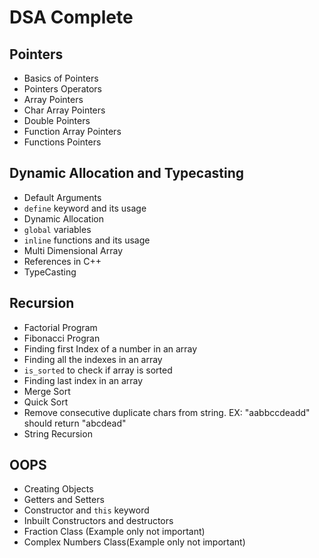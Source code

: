 # DSA Complete

## Pointers

- Basics of Pointers
- Pointers Operators
- Array Pointers
- Char Array Pointers
- Double Pointers
- Function Array Pointers
- Functions Pointers

## Dynamic Allocation and Typecasting

- Default Arguments
- `define` keyword and its usage
- Dynamic Allocation
- `global` variables
- `inline` functions and its usage
- Multi Dimensional Array
- References in C++
- TypeCasting

## Recursion

- Factorial Program
- Fibonacci Progran
- Finding first Index of a number in an array
- Finding all the indexes in an array
- `is_sorted` to check if array is sorted
- Finding last index in an array
- Merge Sort
- Quick Sort
- Remove consecutive duplicate chars from string. EX: "aabbccdeadd" should return "abcdead"
- String Recursion

## OOPS

- Creating Objects
- Getters and Setters
- Constructor and `this` keyword
- Inbuilt Constructors and destructors
- Fraction Class (Example only not important)
- Complex Numbers Class(Example only not important)
